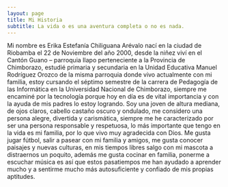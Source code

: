 ```yaml
---
layout: page
title: Mi Historia
subtitle: La vida o es una aventura completa o no es nada.
---
```


Mi nombre es Erika Estefanía Chiliguana Arévalo nací en la ciudad de Riobamba el 22 de Noviembre del año 2000, desde la niñez viví en el Cantón Guano – parroquia Ilapo  perteneciente a la Provincia de Chimborazo, estudié primaria y secundaria en la Unidad Educativa Manuel Rodríguez Orozco de la misma parroquia donde vivo actualmente con mi familia, estoy cursando el séptimo semestre de la carrera de Pedagogía de las Informática en la Universidad Nacional de Chimborazo, siempre me encaminé  por la tecnología porque hoy en día es de vital importancia y con la ayuda de mis padres lo estoy logrando. Soy una joven de altura mediana, de ojos claros, cabello castaño oscuro y ondulado, me considero una persona alegre, divertida y carismática, siempre me he caracterizado por ser una persona responsable y respetuosa, lo más importante que tengo en la vida es mi familia, por lo que vivo muy agradecida con Dios. Me gusta jugar fútbol, salir a pasear con mi familia y amigos, me gusta conocer paisajes y nuevas culturas, en mis tiempos libres salgo con mi mascota a distraernos un poquito, además me gusta cocinar en familia, ponerme a escuchar música es así que estos pasatiempos me han ayudado a aprender mucho y a sentirme mucho más autosuficiente y confiado de mis propias aptitudes.

